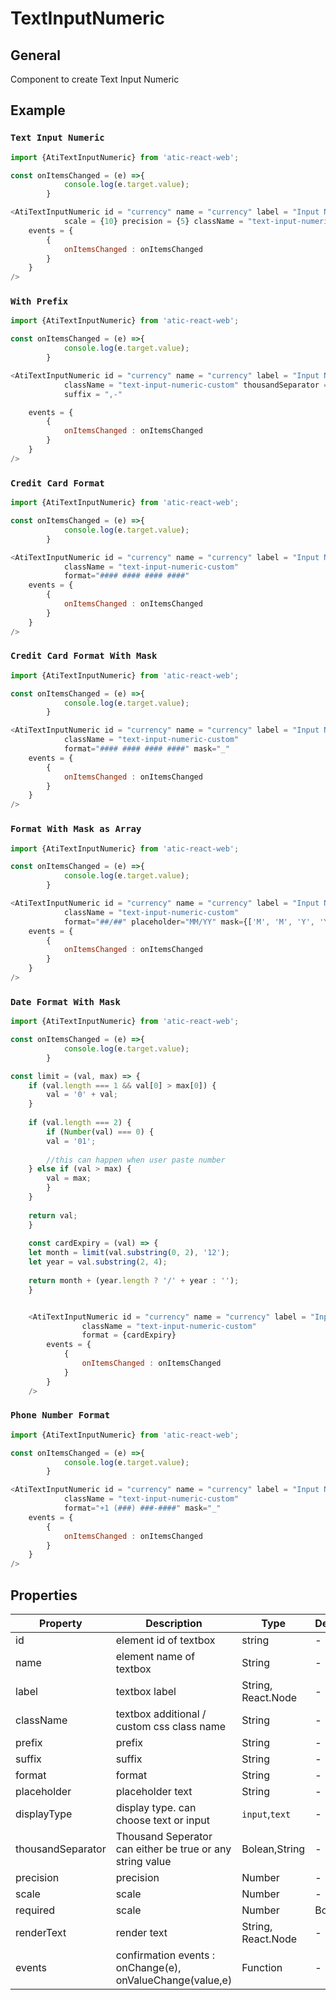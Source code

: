 # TextInputNumeric

## General

Component to create Text Input Numeric

## Example

### `Text Input Numeric`

```js
import {AtiTextInputNumeric} from 'atic-react-web';

const onItemsChanged = (e) =>{
            console.log(e.target.value);
        }

<AtiTextInputNumeric id = "currency" name = "currency" label = "Input Number"
            scale = {10} precision = {5} className = "text-input-numeric-custom" thousandSeparator = {true}
    events = {
        {
            onItemsChanged : onItemsChanged
        }
    }    
/>
```

### `With Prefix`

```js
import {AtiTextInputNumeric} from 'atic-react-web';

const onItemsChanged = (e) =>{
            console.log(e.target.value);
        }

<AtiTextInputNumeric id = "currency" name = "currency" label = "Input Number"
            className = "text-input-numeric-custom" thousandSeparator = {true} prefix = "$"
            suffix = ",-"

    events = {
        {
            onItemsChanged : onItemsChanged
        }
    }    
/>
```

### `Credit Card Format`

```js
import {AtiTextInputNumeric} from 'atic-react-web';

const onItemsChanged = (e) =>{
            console.log(e.target.value);
        }

<AtiTextInputNumeric id = "currency" name = "currency" label = "Input Number"
            className = "text-input-numeric-custom" 
            format="#### #### #### ####"
    events = {
        {
            onItemsChanged : onItemsChanged
        }
    }    
/>
```

### `Credit Card Format With Mask`

```js
import {AtiTextInputNumeric} from 'atic-react-web';

const onItemsChanged = (e) =>{
            console.log(e.target.value);
        }

<AtiTextInputNumeric id = "currency" name = "currency" label = "Input Number"
            className = "text-input-numeric-custom" 
            format="#### #### #### ####" mask="_"
    events = {
        {
            onItemsChanged : onItemsChanged
        }
    }    
/>
```

### `Format With Mask as Array`

```js
import {AtiTextInputNumeric} from 'atic-react-web';

const onItemsChanged = (e) =>{
            console.log(e.target.value);
        }

<AtiTextInputNumeric id = "currency" name = "currency" label = "Input Number"
            className = "text-input-numeric-custom" 
            format="##/##" placeholder="MM/YY" mask={['M', 'M', 'Y', 'Y']}
    events = {
        {
            onItemsChanged : onItemsChanged
        }
    }    
/>
```

### `Date Format With Mask`

```js
import {AtiTextInputNumeric} from 'atic-react-web';

const onItemsChanged = (e) =>{
            console.log(e.target.value);
        }

const limit = (val, max) => {
    if (val.length === 1 && val[0] > max[0]) {
        val = '0' + val;
    }
    
    if (val.length === 2) {
        if (Number(val) === 0) {
        val = '01';
    
        //this can happen when user paste number
    } else if (val > max) {
        val = max;
        }
    }
    
    return val;
    }
    
    const cardExpiry = (val) => {
    let month = limit(val.substring(0, 2), '12');
    let year = val.substring(2, 4);
    
    return month + (year.length ? '/' + year : '');
    }


    <AtiTextInputNumeric id = "currency" name = "currency" label = "Input Number"
                className = "text-input-numeric-custom"  
                format = {cardExpiry}
        events = {
            {
                onItemsChanged : onItemsChanged
            }
        }    
    />
```

### `Phone Number Format`

```js
import {AtiTextInputNumeric} from 'atic-react-web';

const onItemsChanged = (e) =>{
            console.log(e.target.value);
        }

<AtiTextInputNumeric id = "currency" name = "currency" label = "Input Number"
            className = "text-input-numeric-custom"  
            format="+1 (###) ###-####" mask="_"
    events = {
        {
            onItemsChanged : onItemsChanged
        }
    }    
/>
```

## Properties
| Property | Description | Type | Default | Required |
| -------- | ----------- | ---- | ------- | -------- |
| id | element id of textbox | string | - | True |
| name | element name of textbox | String | - | True |
| label | textbox label | String, React.Node | - | - |
| className | textbox additional / custom css class name | String | - | - |
| prefix | prefix | String | - | - |
| suffix | suffix | String | - | - |
| format | format | String | - | - |
| placeholder | placeholder text | String | - | - |
| displayType | display type. can choose text or input | `input`,`text` | - | - |
| thousandSeparator | Thousand Seperator can either be true or any string value | Bolean,String | - | - |
| precision | precision | Number | - | - |
| scale | scale | Number | - | - |
| required | scale | Number | Bolean | - |
| renderText | render text | String, React.Node | - | - |
| events | confirmation events : onChange(e), onValueChange(value,e) | Function | - | - |